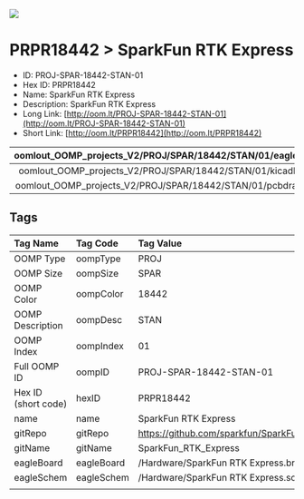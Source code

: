 


  
![][im]
# PRPR18442 > SparkFun RTK Express

- ID: PROJ-SPAR-18442-STAN-01
- Hex ID: PRPR18442
- Name: SparkFun RTK Express
- Description: SparkFun RTK Express
- Long Link: [http://oom.lt/PROJ-SPAR-18442-STAN-01](http://oom.lt/PROJ-SPAR-18442-STAN-01)
- Short Link: [http://oom.lt/PRPR18442](http://oom.lt/PRPR18442)
  

|oomlout_OOMP_projects_V2/PROJ/SPAR/18442/STAN/01/eagleImage.png|oomlout_OOMP_projects_V2/PROJ/SPAR/18442/STAN/01/eagleSchemImage.png|oomlout_OOMP_projects_V2/PROJ/SPAR/18442/STAN/01/kicadPcb3dFront.png|oomlout_OOMP_projects_V2/PROJ/SPAR/18442/STAN/01/kicadPcb3dBack.png|
| :---: | :---: | :---: | :---: |
|oomlout_OOMP_projects_V2/PROJ/SPAR/18442/STAN/01/kicadPcb3d.png|oomlout_OOMP_projects_V2/PROJ/SPAR/18442/STAN/01/bomBack.png|oomlout_OOMP_projects_V2/PROJ/SPAR/18442/STAN/01/bomFront.png|oomlout_OOMP_projects_V2/PROJ/SPAR/18442/STAN/01/pcbdraw.svg|
|oomlout_OOMP_projects_V2/PROJ/SPAR/18442/STAN/01/pcbdrawBack.svg||||

## Tags
  

|Tag Name|Tag Code|Tag Value|
| :--- | :--- | :--- |
|OOMP Type|oompType|PROJ|
|OOMP Size|oompSize|SPAR|
|OOMP Color|oompColor|18442|
|OOMP Description|oompDesc|STAN|
|OOMP Index|oompIndex|01|
|Full OOMP ID|oompID|PROJ-SPAR-18442-STAN-01|
|Hex ID (short code)|hexID|PRPR18442|
|name|name|SparkFun RTK Express|
|gitRepo|gitRepo|https://github.com/sparkfun/SparkFun_RTK_Express|
|gitName|gitName|SparkFun_RTK_Express|
|eagleBoard|eagleBoard|/Hardware/SparkFun RTK Express.brd|
|eagleSchem|eagleSchem|/Hardware/SparkFun RTK Express.sch|
||||



[im]: PROJ/SPAR/18442/STAN/01/kicadPcb3d_450.png
